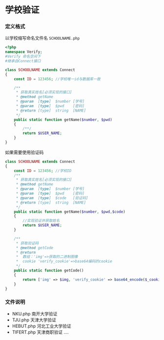 
# 学校验证

### 定义格式

以学校缩写命名文件名 `SCHOOLNAME.php`

```php
<?php
namespace Verify;
#Verify 命名空间下
#继承自Connect接口

class SCHOOLNAME extends Connect
{
	const ID = 123456; //学校唯一id与数据库一致

	/**
	 * 获取真实姓名[必须实现的接口]
	 * @method getName
	 * @param  [type]  $number [学号]
	 * @param  [type]  $pwd    [密码]
	 * @return [type]  string  [NAME]
	 */
	public static function getName($number, $pwd)
	{
		/**/
		return $USER_NAME; 
	}
}
```
如果需要使用验证码

```php
class SCHOOLNAME extends Connect
{
	const ID = 123456; //学校ID
	/**
	 * 获取真实姓名[必须实现的接口]
	 * @method getName
	 * @param  [type]  $number [学号]
	 * @param  [type]  $pwd    [密码]
	 * @param  [type]  $code   [验证码]
	 * @return [type]  string  [NAME]
	 */
	public static function getName($number, $pwd,$code)
	{
		//实现验证并获取姓名
		return $USER_NAME; 
	}

	/**
	 * 获取验证码
	 * @method getCode
	 * @return 
	 *	数组：'img'=>获取的二进制图像
	 *  cookie 'verify_cookie'=>base64编码的cookie
	 */
	public static function getCode()
	{
		return ['img' => $img, 'verify_cookie' => base64_encode($_cookie)];
	}
}
```

### 文件说明

* NKU.php 南开大学验证 
* TJU.php 天津大学验证
* HEBUT.php 河北工业大学验证
* TIFERT.php 天津商职验证
....